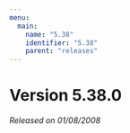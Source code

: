 ```yaml
---
menu:
  main:
    name: "5.38"
    identifier: "5.38"
    parent: "releases"
---
```


# Version 5.38.0

*Released on 01/08/2008*

